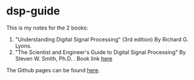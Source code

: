 # dsp-guide

This is my notes for the 2 books:

1. "Understanding Digital Signal Processing" (3rd edition) By Richard G. Lyons. 
2. "The Scientist and Engineer's Guide to Digital Signal Processing"
By Steven W. Smith, Ph.D. . Book link [here](https://www.dspguide.com/pdfbook.htm)

The Github pages can be found [here](https://eroicaleo.github.io/dsp-guide/).
